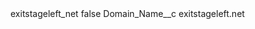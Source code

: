 <?xml version="1.0" encoding="UTF-8"?>
<CustomMetadata xmlns="http://soap.sforce.com/2006/04/metadata" xmlns:xsi="http://www.w3.org/2001/XMLSchema-instance" xmlns:xsd="http://www.w3.org/2001/XMLSchema">
    <label>exitstageleft_net</label>
    <protected>false</protected>
    <values>
        <field>Domain_Name__c</field>
        <value xsi:type="xsd:string">exitstageleft.net</value>
    </values>
</CustomMetadata>
